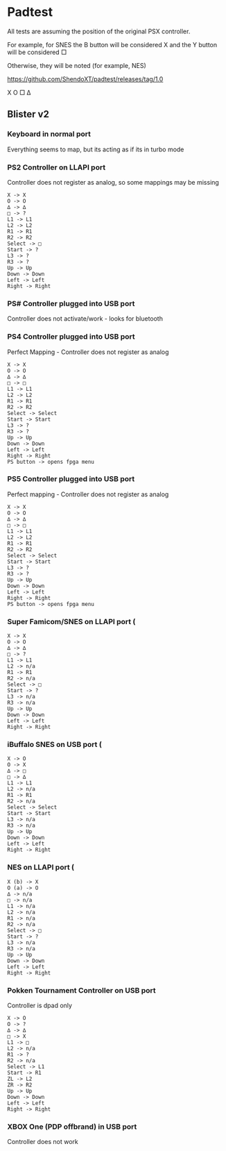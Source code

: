 # Padtest

All tests are assuming the position of the original PSX controller.

For example, for SNES the B button will be considered X and the Y button will be considered □

Otherwise, they will be noted (for example, NES)

https://github.com/ShendoXT/padtest/releases/tag/1.0

X O □ ∆

## Blister v2

### Keyboard in normal port
Everything seems to map, but its acting as if its in turbo mode

### PS2 Controller on LLAPI port
Controller does not register as analog, so some mappings may be missing

```
X -> X
O -> O
∆ -> ∆
□ -> ?
L1 -> L1
L2 -> L2
R1 -> R1
R2 -> R2
Select -> □
Start -> ?
L3 -> ?
R3 -> ?
Up -> Up
Down -> Down
Left -> Left
Right -> Right
```

### PS# Controller plugged into USB port
Controller does not activate/work - looks for bluetooth

### PS4 Controller plugged into USB port
Perfect Mapping - Controller does not register as analog

```
X -> X
O -> O
∆ -> ∆
□ -> □
L1 -> L1
L2 -> L2
R1 -> R1
R2 -> R2
Select -> Select
Start -> Start
L3 -> ?
R3 -> ?
Up -> Up
Down -> Down
Left -> Left
Right -> Right
PS button -> opens fpga menu
```

### PS5 Controller plugged into USB port
Perfect mapping - Controller does not register as analog

```
X -> X
O -> O
∆ -> ∆
□ -> □
L1 -> L1
L2 -> L2
R1 -> R1
R2 -> R2
Select -> Select
Start -> Start
L3 -> ?
R3 -> ?
Up -> Up
Down -> Down
Left -> Left
Right -> Right
PS button -> opens fpga menu
```

### Super Famicom/SNES on LLAPI port (

```
X -> X
O -> O
∆ -> ∆
□ -> ?
L1 -> L1
L2 -> n/a
R1 -> R1
R2 -> n/a
Select -> □
Start -> ?
L3 -> n/a
R3 -> n/a
Up -> Up
Down -> Down
Left -> Left
Right -> Right
```

### iBuffalo SNES on USB port (

```
X -> O
O -> X
∆ -> □
□ -> ∆
L1 -> L1
L2 -> n/a
R1 -> R1
R2 -> n/a
Select -> Select
Start -> Start
L3 -> n/a
R3 -> n/a
Up -> Up
Down -> Down
Left -> Left
Right -> Right
```

### NES on LLAPI port (

```
X (b) -> X
O (a) -> O
∆ -> n/a
□ -> n/a
L1 -> n/a
L2 -> n/a
R1 -> n/a
R2 -> n/a
Select -> □
Start -> ?
L3 -> n/a
R3 -> n/a
Up -> Up
Down -> Down
Left -> Left
Right -> Right
```

### Pokken Tournament Controller on USB port
Controller is dpad only

```
X -> O
O -> ?
∆ -> ∆
□ -> X
L1 -> □
L2 -> n/a
R1 -> ?
R2 -> n/a
Select -> L1
Start -> R1
ZL -> L2
ZR -> R2
Up -> Up
Down -> Down
Left -> Left
Right -> Right
```

### XBOX One (PDP offbrand) in USB port
Controller does not work

